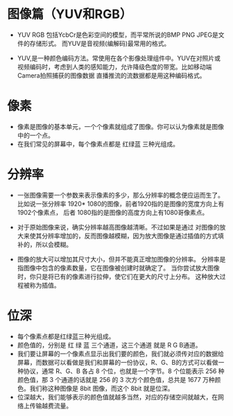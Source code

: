 # 图像篇（YUV和RGB）

* YUV RGB 包括YcbCr是色彩空间的模型，而平常所说的BMP PNG JPEG是文件的存储形式。  而YUV是音视频(编解码)最常用的格式。

* YUV,是一种颜色编码方法。常使用在各个影像处理组件中。YUV在对照片或视频编码时，考虑到人类的感知能力，允许降级色度的带宽。比如移动端Camera拍照捕获的图像数据 直播推流的流数据都是用这种编码格式。

# 像素
* 像素是图像的基本单元，一个个像素就组成了图像。你可以认为像素就是图像中的一个点。
* 在我们常见的屏幕中，每个像素点都是 红绿蓝 三种光组成。

# 分辨率
* 一张图像需要一个参数来表示像素的多少，那么分辨率的概念便应运而生了。 比如说一张分辨率 1920* 1080的图像，前者1920指的是图像的宽度方向上有1902个像素点， 后者 1080指的是图像的高度方向上有1080哥像素点。
* 对于原始图像来说，确实分辨率越高图像越清晰。不过如果是通过 对图像的放大来使其分辨率增加的，反而图像越模糊，因为放大图像是通过插值的方式填补的，所以会模糊。


* 图像的放大可以增加其尺寸大小，但并不能真正增加图像的分辨率。 分辨率是指图像中包含的像素数量，它在图像被创建时就确定了。 当你尝试放大图像时，你只是将已有的像素进行拉伸，使它们在更大的尺寸上分布。 这种放大过程被称为插值。

# 位深
* 每个像素点都是红绿蓝三种光组成。
* 颜色值的，分别是 红 绿 蓝 三个通道，这三个通道 就是 R G B通道。
* 我们要让屏幕的一个像素点显示出我们要的颜色，我们就必须传对应的数据给屏幕，而数据可以看做是我们和屏幕的一份协议，R、G、B的方式可以看做一种协议，通常 R、G、B 各占 8 个位，也就是一个字节。8 个位能表示 256 种颜色值，那 3 个通道的话就是 256 的 3 次方个颜色值，总共是 1677 万种颜色。我们称这种图像是 8bit 图像，而这个 8bit 就是位深。
* 位深越大，我们能够表示的颜色值就越多当然，对应的存储空间就越大，在网络上传输越费流量。